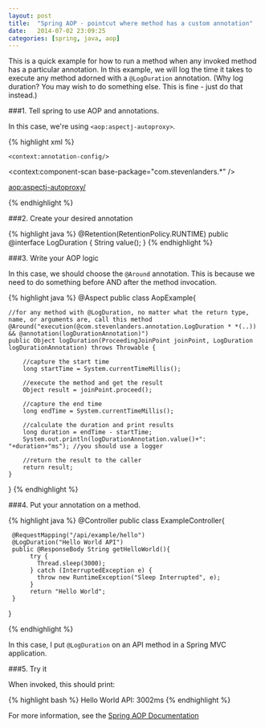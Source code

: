```yaml
---
layout: post
title:  "Spring AOP - pointcut where method has a custom annotation"
date:   2014-07-02 23:09:25
categories: [spring, java, aop]
---
```


This is a quick example for how to run a method when any invoked method has a particular annotation.  In this example, we will log the time it takes to execute any method adorned with a `@LogDuration` annotation.  (Why log duration?  You may wish to do something else.  This is fine - just do that instead.)

###1. Tell spring to use AOP and annotations.  

In this case, we're using `<aop:aspectj-autoproxy>`.

{% highlight xml %}
<?xml version="1.0" encoding="UTF-8"?>
<beans xmlns="http://www.springframework.org/schema/beans"
       xmlns:xsi="http://www.w3.org/2001/XMLSchema-instance"
       xmlns:context="http://www.springframework.org/schema/context"
       xmlns:aop="http://www.springframework.org/schema/aop"
       xmlns:mvc="http://www.springframework.org/schema/mvc"
       xsi:schemaLocation="
           http://www.springframework.org/schema/beans
           http://www.springframework.org/schema/beans/spring-beans-3.2.xsd
           http://www.springframework.org/schema/context
           http://www.springframework.org/schema/context/spring-context-3.1.xsd
           http://www.springframework.org/schema/aop 
       http://www.springframework.org/schema/aop/spring-aop-3.0.xsd
       http://www.springframework.org/schema/mvc
       http://www.springframework.org/schema/mvc/spring-mvc-3.0.xsd">

  <!-- Scans for application @Components to deploy -->
    <context:annotation-config/>
  <context:component-scan base-package="com.stevenlanders.*" />

  <!-- enable AOP -->
  <aop:aspectj-autoproxy/>

</beans>
{% endhighlight %}

###2. Create your desired annotation

{% highlight java %}
@Retention(RetentionPolicy.RUNTIME)
public @interface LogDuration {
   String value();
}
{% endhighlight %}

###3. Write your AOP logic

In this case, we should choose the `@Around` annotation.  This is because we need to do something before AND after the method invocation.

{% highlight java %}
@Aspect
public class AopExample{

    //for any method with @LogDuration, no matter what the return type, name, or arguments are, call this method 
    @Around("execution(@com.stevenlanders.annotation.LogDuration * *(..)) && @annotation(logDurationAnnotation)")
    public Object logDuration(ProceedingJoinPoint joinPoint, LogDuration logDurationAnnotation) throws Throwable {
       
        //capture the start time 
        long startTime = System.currentTimeMillis();
        
        //execute the method and get the result
        Object result = joinPoint.proceed();
        
        //capture the end time
        long endTime = System.currentTimeMillis();
        
        //calculate the duration and print results
        long duration = endTime - startTime;
        System.out.println(logDurationAnnotation.value()+": "+duration+"ms"); //you should use a logger  
        
        //return the result to the caller
        return result; 
    }

}
{% endhighlight %}

###4. Put your annotation on a method.

{% highlight java %}
@Controller
public class ExampleController{

     @RequestMapping("/api/example/hello")
     @LogDuration("Hello World API") 
     public @ResponseBody String getHelloWorld(){
          try {
            Thread.sleep(3000);
          } catch (InterruptedException e) {
            throw new RuntimeException("Sleep Interrupted", e);
          } 
          return "Hello World";
     } 

}

{% endhighlight %}

In this case, I put `@LogDuration` on an API method in a Spring MVC application.

###5. Try it

When invoked, this should print:

{% highlight bash %}
Hello World API: 3002ms
{% endhighlight %}
 
For more information, see the [Spring AOP Documentation]

[Spring AOP Documentation]: http://docs.spring.io/spring/docs/3.0.x/reference/aop.html
